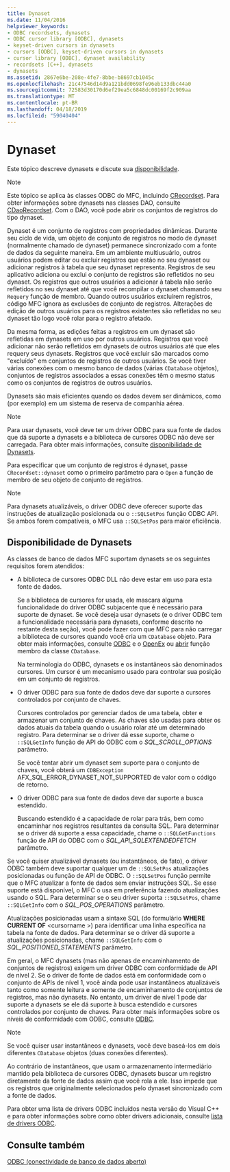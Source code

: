 ```yaml
---
title: Dynaset
ms.date: 11/04/2016
helpviewer_keywords:
- ODBC recordsets, dynasets
- ODBC cursor library [ODBC], dynasets
- keyset-driven cursors in dynasets
- cursors [ODBC], keyset-driven cursors in dynasets
- cursor library [ODBC], dynaset availability
- recordsets [C++], dynasets
- dynasets
ms.assetid: 2867e6be-208e-4fe7-8bbe-b8697cb1045c
ms.openlocfilehash: 21c47546d14d9a121bdd0698fe96eb133dbc44a0
ms.sourcegitcommit: 72583d30170d6ef29ea5c6848dc00169f2c909aa
ms.translationtype: MT
ms.contentlocale: pt-BR
ms.lasthandoff: 04/18/2019
ms.locfileid: "59040404"
---
```

# <a name="dynaset"></a>Dynaset

Este tópico descreve dynasets e discute sua [disponibilidade](#_core_availability_of_dynasets).

> [!NOTE]
>  Este tópico se aplica às classes ODBC do MFC, incluindo [CRecordset](../../mfc/reference/crecordset-class.md). Para obter informações sobre dynasets nas classes DAO, consulte [CDaoRecordset](../../mfc/reference/cdaorecordset-class.md). Com o DAO, você pode abrir os conjuntos de registros do tipo dynaset.

Dynaset é um conjunto de registros com propriedades dinâmicas. Durante seu ciclo de vida, um objeto de conjunto de registros no modo de dynaset (normalmente chamado de dynaset) permanece sincronizado com a fonte de dados da seguinte maneira. Em um ambiente multiusuário, outros usuários podem editar ou excluir registros que estão no seu dynaset ou adicionar registros à tabela que seu dynaset representa. Registros de seu aplicativo adiciona ou exclui o conjunto de registros são refletidos no seu dynaset. Os registros que outros usuários a adicionar à tabela não serão refletidos no seu dynaset até que você recompilar o dynaset chamando seu `Requery` função de membro. Quando outros usuários excluírem registros, código MFC ignora as exclusões de conjunto de registros. Alterações de edição de outros usuários para os registros existentes são refletidas no seu dynaset tão logo você rolar para o registro afetado.

Da mesma forma, as edições feitas a registros em um dynaset são refletidas em dynasets em uso por outros usuários. Registros que você adicionar não serão refletidos em dynasets de outros usuários até que eles requery seus dynasets. Registros que você excluir são marcados como "excluído" em conjuntos de registros de outros usuários. Se você tiver várias conexões com o mesmo banco de dados (várias `CDatabase` objetos), conjuntos de registros associados a essas conexões têm o mesmo status como os conjuntos de registros de outros usuários.

Dynasets são mais eficientes quando os dados devem ser dinâmicos, como (por exemplo) em um sistema de reserva de companhia aérea.

> [!NOTE]
> Para usar dynasets, você deve ter um driver ODBC para sua fonte de dados que dá suporte a dynasets e a biblioteca de cursores ODBC não deve ser carregada. Para obter mais informações, consulte [disponibilidade de Dynasets](#_core_availability_of_dynasets).

Para especificar que um conjunto de registros é dynaset, passe `CRecordset::dynaset` como o primeiro parâmetro para o `Open` a função de membro de seu objeto de conjunto de registros.

> [!NOTE]
> Para dynasets atualizáveis, o driver ODBC deve oferecer suporte das instruções de atualização posicionada ou o `::SQLSetPos` função ODBC API. Se ambos forem compatíveis, o MFC usa `::SQLSetPos` para maior eficiência.

##  <a name="_core_availability_of_dynasets"></a> Disponibilidade de Dynasets

As classes de banco de dados MFC suportam dynasets se os seguintes requisitos forem atendidos:

- A biblioteca de cursores ODBC DLL não deve estar em uso para esta fonte de dados.

   Se a biblioteca de cursores for usada, ele mascara alguma funcionalidade do driver ODBC subjacente que é necessário para suporte de dynaset. Se você deseja usar dynasets (e o driver ODBC tem a funcionalidade necessária para dynasets, conforme descrito no restante desta seção), você pode fazer com que MFC para não carregar a biblioteca de cursores quando você cria um `CDatabase` objeto. Para obter mais informações, consulte [ODBC](../../data/odbc/odbc-basics.md) e o [OpenEx](../../mfc/reference/cdatabase-class.md#openex) ou [abrir](../../mfc/reference/cdatabase-class.md#open) função membro da classe `CDatabase`.

   Na terminologia do ODBC, dynasets e os instantâneos são denominados cursores. Um cursor é um mecanismo usado para controlar sua posição em um conjunto de registros.

- O driver ODBC para sua fonte de dados deve dar suporte a cursores controlados por conjunto de chaves.

   Cursores controlados por gerenciar dados de uma tabela, obter e armazenar um conjunto de chaves. As chaves são usadas para obter os dados atuais da tabela quando o usuário rolar até um determinado registro. Para determinar se o driver dá esse suporte, chame o `::SQLGetInfo` função de API do ODBC com o *SQL_SCROLL_OPTIONS* parâmetro.

   Se você tentar abrir um dynaset sem suporte para o conjunto de chaves, você obterá um `CDBException` AFX_SQL_ERROR_DYNASET_NOT_SUPPORTED de valor com o código de retorno.

- O driver ODBC para sua fonte de dados deve dar suporte a busca estendido.

   Buscando estendido é a capacidade de rolar para trás, bem como encaminhar nos registros resultantes da consulta SQL. Para determinar se o driver dá suporte a essa capacidade, chame o `::SQLGetFunctions` função de API do ODBC com o *SQL_API_SQLEXTENDEDFETCH* parâmetro.

Se você quiser atualizável dynasets (ou instantâneos, de fato), o driver ODBC também deve suportar qualquer um de `::SQLSetPos` atualizações posicionadas ou função de API de ODBC. O `::SQLSetPos` função permite que o MFC atualizar a fonte de dados sem enviar instruções SQL. Se esse suporte está disponível, o MFC o usa em preferência fazendo atualizações usando o SQL. Para determinar se o seu driver suporta `::SQLSetPos`, chame `::SQLGetInfo` com o *SQL_POS_OPERATIONS* parâmetro.

Atualizações posicionadas usam a sintaxe SQL (do formulário **WHERE CURRENT OF** \<cursorname >) para identificar uma linha específica na tabela na fonte de dados. Para determinar se o driver dá suporte a atualizações posicionadas, chame `::SQLGetInfo` com o *SQL_POSITIONED_STATEMENTS* parâmetro.

Em geral, o MFC dynasets (mas não apenas de encaminhamento de conjuntos de registros) exigem um driver ODBC com conformidade de API de nível 2. Se o driver de fonte de dados está em conformidade com o conjunto de APIs de nível 1, você ainda pode usar instantâneos atualizáveis tanto como somente leitura e somente de encaminhamento de conjuntos de registros, mas não dynasets. No entanto, um driver de nível 1 pode dar suporte a dynasets se ele dá suporte à busca estendido e cursores controlados por conjunto de chaves. Para obter mais informações sobre os níveis de conformidade com ODBC, consulte [ODBC](../../data/odbc/odbc-basics.md).

> [!NOTE]
> Se você quiser usar instantâneos e dynasets, você deve baseá-los em dois diferentes `CDatabase` objetos (duas conexões diferentes).

Ao contrário de instantâneos, que usam o armazenamento intermediário mantido pela biblioteca de cursores ODBC, dynasets buscar um registro diretamente da fonte de dados assim que você rola a ele. Isso impede que os registros que originalmente selecionados pelo dynaset sincronizado com a fonte de dados.

Para obter uma lista de drivers ODBC incluídos nesta versão do Visual C++ e para obter informações sobre como obter drivers adicionais, consulte [lista de drivers ODBC](../../data/odbc/odbc-driver-list.md).

## <a name="see-also"></a>Consulte também

[ODBC (conectividade de banco de dados aberto)](../../data/odbc/open-database-connectivity-odbc.md)